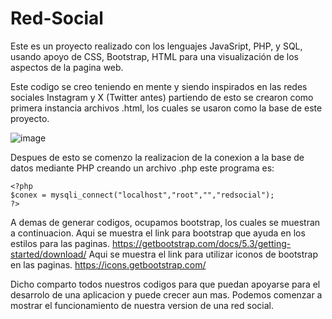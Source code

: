 # Red-Social
Este es un proyecto realizado con los lenguajes JavaSript, PHP, y SQL, usando apoyo de CSS, Bootstrap, HTML para
una visualización de los aspectos de la pagina web.

Este codigo se creo teniendo en mente y siendo inspirados en las redes sociales Instagram y X (Twitter antes)
partiendo de esto se crearon como primera instancia archivos .html, los cuales se usaron como la base de este
proyecto.

![image](https://github.com/user-attachments/assets/f8c73a3e-f972-4d47-85aa-1f0ccc87f25b)

Despues de esto se comenzo la realizacion de la conexion a la base de datos mediante PHP creando un archivo .php
este programa es:

    <?php
    $conex = mysqli_connect("localhost","root","","redsocial");
    ?>
A demas de generar codigos, ocupamos bootstrap, los cuales se muestran a continuacion.
Aqui se muestra el link para bootstrap que ayuda en los estilos para las paginas.
https://getbootstrap.com/docs/5.3/getting-started/download/
Aqui se muestra el link para utilizar iconos de bootstrap en las paginas.
https://icons.getbootstrap.com/

Dicho comparto todos nuestros codigos para que puedan apoyarse para el desarrolo de una aplicacion y puede crecer aun mas. 
Podemos comenzar a mostrar el funcionamiento de nuestra version de una red social.
